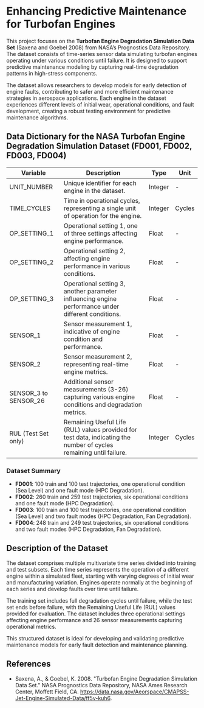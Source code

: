 # Enhancing Predictive Maintenance for Turbofan Engines

This project focuses on the **Turbofan Engine Degradation Simulation Data Set** (Saxena and Goebel 2008) from NASA’s Prognostics Data Repository. The dataset consists of time-series sensor data simulating turbofan engines operating under various conditions until failure. It is designed to support predictive maintenance modeling by capturing real-time degradation patterns in high-stress components.

The dataset allows researchers to develop models for early detection of engine faults, contributing to safer and more efficient maintenance strategies in aerospace applications. Each engine in the dataset experiences different levels of initial wear, operational conditions, and fault development, creating a robust testing environment for predictive maintenance algorithms.

## Data Dictionary for the NASA Turbofan Engine Degradation Simulation Dataset (FD001, FD002, FD003, FD004)

| **Variable**           | **Description**                                                                                             | **Type**   | **Unit**          |
|------------------------|-------------------------------------------------------------------------------------------------------------|------------|--------------------|
| UNIT_NUMBER            | Unique identifier for each engine in the dataset.                                                           | Integer    | -                 |
| TIME_CYCLES            | Time in operational cycles, representing a single unit of operation for the engine.                         | Integer    | Cycles            |
| OP_SETTING_1           | Operational setting 1, one of three settings affecting engine performance.                                  | Float      | -                 |
| OP_SETTING_2           | Operational setting 2, affecting engine performance in various conditions.                                  | Float      | -                 |
| OP_SETTING_3           | Operational setting 3, another parameter influencing engine performance under different conditions.         | Float      | -                 |
| SENSOR_1               | Sensor measurement 1, indicative of engine condition and performance.                                       | Float      | -                 |
| SENSOR_2               | Sensor measurement 2, representing real-time engine metrics.                                                | Float      | -                 |
| SENSOR_3 to SENSOR_26  | Additional sensor measurements (3-26) capturing various engine conditions and degradation metrics.          | Float      | -                 |
| RUL (Test Set only)    | Remaining Useful Life (RUL) values provided for test data, indicating the number of cycles remaining until failure. | Integer | Cycles            |

### Dataset Summary
- **FD001**: 100 train and 100 test trajectories, one operational condition (Sea Level) and one fault mode (HPC Degradation).
- **FD002**: 260 train and 259 test trajectories, six operational conditions and one fault mode (HPC Degradation).
- **FD003**: 100 train and 100 test trajectories, one operational condition (Sea Level) and two fault modes (HPC Degradation, Fan Degradation).
- **FD004**: 248 train and 249 test trajectories, six operational conditions and two fault modes (HPC Degradation, Fan Degradation).

## Description of the Dataset
The dataset comprises multiple multivariate time series divided into training and test subsets. Each time series represents the operation of a different engine within a simulated fleet, starting with varying degrees of initial wear and manufacturing variation. Engines operate normally at the beginning of each series and develop faults over time until failure.

The training set includes full degradation cycles until failure, while the test set ends before failure, with the Remaining Useful Life (RUL) values provided for evaluation. The dataset includes three operational settings affecting engine performance and 26 sensor measurements capturing operational metrics. 

This structured dataset is ideal for developing and validating predictive maintenance models for early fault detection and maintenance planning.

## References
- Saxena, A., & Goebel, K. 2008. "Turbofan Engine Degradation Simulation Data Set." NASA Prognostics Data Repository, NASA Ames Research Center, Moffett Field, CA. https://data.nasa.gov/Aeorspace/CMAPSS-Jet-Engine-Simulated-Data/ff5v-kuh6.
